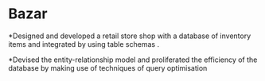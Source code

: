 # Bazar

*Designed and developed a retail store shop with a database of inventory items and integrated by using table schemas .

*Devised the entity-relationship model and proliferated the efficiency of the database by making use of techniques of query optimisation
